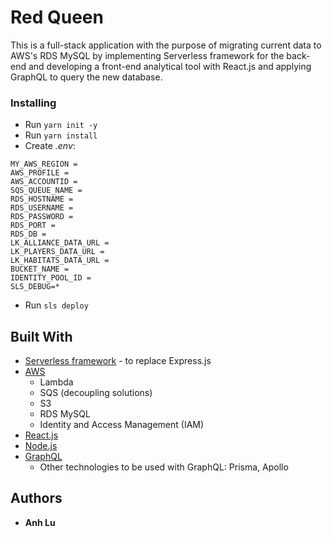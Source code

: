 # Red Queen
This is a full-stack application with the purpose of migrating current data to AWS's RDS MySQL by implementing Serverless framework for the back-end and developing a front-end analytical tool with React.js and applying GraphQL to query the new database.
<!-- ## Getting Started
These instructions will get you a copy of the project up and running on your local machine for development and testing purposes. See deployment for notes on how to deploy the project on a live system. -->
<!-- ### Prerequisites
You will need to sign up for an AWS account (credit card information will be needed).


## Test
Run `sls invoke local -f launch` to invoke the lauch function locally 
## Deployment
Run `sls deploy` to deploy the application. -->
### Installing
* Run `yarn init -y`
* Run `yarn install`
* Create *.env*:
```
MY_AWS_REGION = 
AWS_PROFILE = 
AWS_ACCOUNTID = 
SQS_QUEUE_NAME = 
RDS_HOSTNAME = 
RDS_USERNAME = 
RDS_PASSWORD = 
RDS_PORT = 
RDS_DB = 
LK_ALLIANCE_DATA_URL = 
LK_PLAYERS_DATA_URL = 
LK_HABITATS_DATA_URL = 
BUCKET_NAME = 
IDENTITY_POOL_ID =
SLS_DEBUG=*
```
* Run `sls deploy`
## Built With
* [Serverless framework](https://serverless.com/) - to replace Express.js
* [AWS](https://aws.amazon.com/)
    - Lambda
    - SQS (decoupling solutions)
    - S3
    - RDS MySQL
    - Identity and Access Management (IAM)
* [React.js](https://reactjs.org/) 
* [Node.js](https://nodejs.org/en/) 
* [GraphQL](https://graphql.org/) 
    - Other technologies to be used with GraphQL: Prisma, Apollo
## Authors
* **Anh Lu**
<!-- ## License
This project is licensed under the MIT License - see the [LICENSE.md](LICENSE.md) file for details -->
<!-- ## Acknowledgments
* Hat tip to anyone whose code was used
* Inspiration
* etc -->

